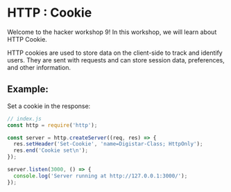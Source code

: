# HTTP : Cookie

Welcome to the hacker workshop 9! In this workshop, we will learn about HTTP Cookie.

HTTP cookies are used to store data on the client-side to track and identify users. They are sent with requests and can store session data, preferences, and other information.

## Example:
Set a cookie in the response:

```js
// index.js
const http = require('http');

const server = http.createServer((req, res) => {
  res.setHeader('Set-Cookie', 'name=Digistar-Class; HttpOnly');
  res.end('Cookie set\n');
});

server.listen(3000, () => {
  console.log('Server running at http://127.0.0.1:3000/');
});
```